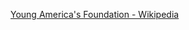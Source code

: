 ﻿[Young America's Foundation - Wikipedia](https://en.wikipedia.org/wiki/Young_America%27s_Foundation)